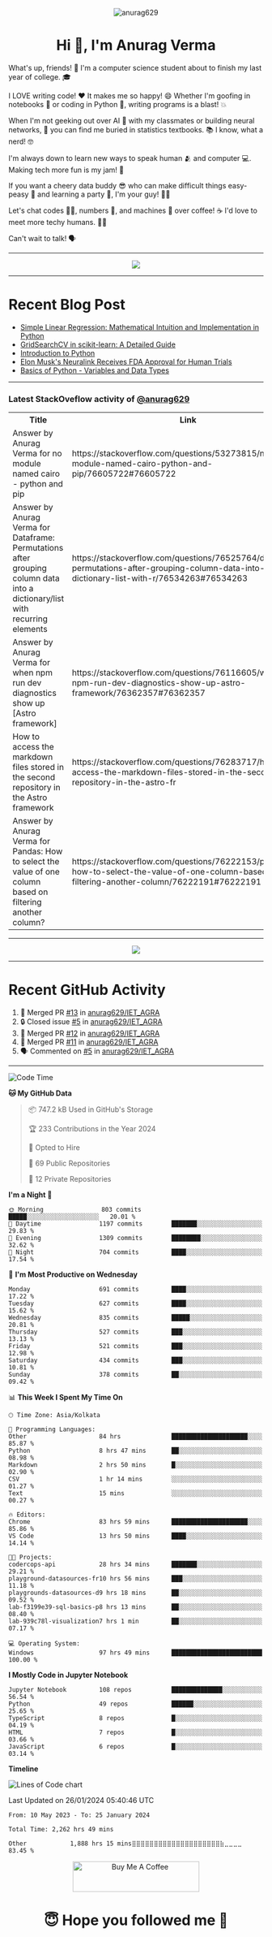 

<p align="center"> <img src="https://komarev.com/ghpvc/?username=anurag629&label=Profile%20views&color=0e75b6&style=flat" alt="anurag629" /> </p>

<h1 align="center">Hi 👋, I'm Anurag Verma</h1>

What's up, friends! 👋 I'm a computer science student about to finish my last year of college. 🎓

I LOVE writing code! ❤️ It makes me so happy! 😄 Whether I'm goofing in notebooks 📓 or coding in Python 🐍, writing programs is a blast! 💥

When I'm not geeking out over AI 🤖 with my classmates or building neural networks, 🧠 you can find me buried in statistics textbooks. 📚 I know, what a nerd! 🤓

I'm always down to learn new ways to speak human 🫂 and computer 💻. Making tech more fun is my jam! 🍇

If you want a cheery data buddy 😎 who can make difficult things easy-peasy 🥝 and learning a party 🎉, I'm your guy! 🙋‍♂️

Let's chat codes 👨‍💻, numbers 🧮, and machines 🤖 over coffee! ☕ I'd love to meet more techy humans. 💁‍♂️

Can't wait to talk! 🗣️

---

<p align="center">
  <img src="https://spotify-github-profile.vercel.app/api/view.svg?uid=mwvywke3fo2gajpenodnmobfh&cover_image=true&theme=default&show_offline=false&background_color=121212&interchange=false&bar_color=53b14f&bar_color_cover=true">
</p>

---

# Recent Blog Post

<!-- BLOG-POST-LIST:START -->
- [Simple Linear Regression: Mathematical Intuition and Implementation in Python](https://codercops.tech/blog/machine-learning-algorithms/simple-linear-regression-mathematical-intuation)
- [GridSearchCV in scikit-learn: A Detailed Guide](https://codercops.tech/blog/gridsearchcv-in-scikit-learn-a-detailed-guide)
- [Introduction to Python](https://codercops.tech/blog/python-tutorial/introduction-to-python)
- [Elon Musk&#39;s Neuralink Receives FDA Approval for Human Trials](https://codercops.tech/blog/elon-musks-neuralink-receives-fda-approval-for-human-trials)
- [Basics of Python - Variables and Data Types](https://codercops.tech/blog/python-basics-of-python-variables-and-data-types)
<!-- BLOG-POST-LIST:END -->

---

### Latest StackOveflow activity of [@anurag629](https://github.com/anurag629)
<table>
  <tr><th>Title</th><th>Link</th></tr>
  <!-- STACKOVERFLOW:START --><tr><td>Answer by Anurag Verma for no module named cairo - python and pip</td><td>https://stackoverflow.com/questions/53273815/no-module-named-cairo-python-and-pip/76605722#76605722</td></tr><tr><td>Answer by Anurag Verma for Dataframe: Permutations after grouping column data into a dictionary/list with recurring elements</td><td>https://stackoverflow.com/questions/76525764/dataframe-permutations-after-grouping-column-data-into-a-dictionary-list-with-r/76534263#76534263</td></tr><tr><td>Answer by Anurag Verma for when npm run dev diagnostics show up [Astro framework]</td><td>https://stackoverflow.com/questions/76116605/when-npm-run-dev-diagnostics-show-up-astro-framework/76362357#76362357</td></tr><tr><td>How to access the markdown files stored in the second repository in the Astro framework</td><td>https://stackoverflow.com/questions/76283717/how-to-access-the-markdown-files-stored-in-the-second-repository-in-the-astro-fr</td></tr><tr><td>Answer by Anurag Verma for Pandas: How to select the value of one column based on filtering another column?</td><td>https://stackoverflow.com/questions/76222153/pandas-how-to-select-the-value-of-one-column-based-on-filtering-another-column/76222191#76222191</td></tr><!-- STACKOVERFLOW:END -->
</table>

---

<p align="center">
  <img alig src="https://github-profile-trophy.vercel.app/?username=anurag629&theme=onedark&column=-1" />
</p>

---

# Recent GitHub Activity
<!--START_SECTION:activity-->
1. 🎉 Merged PR [#13](https://github.com/anurag629/IET_AGRA/pull/13) in [anurag629/IET_AGRA](https://github.com/anurag629/IET_AGRA)
2. 🔒 Closed issue [#5](https://github.com/anurag629/IET_AGRA/issues/5) in [anurag629/IET_AGRA](https://github.com/anurag629/IET_AGRA)
3. 🎉 Merged PR [#12](https://github.com/anurag629/IET_AGRA/pull/12) in [anurag629/IET_AGRA](https://github.com/anurag629/IET_AGRA)
4. 🎉 Merged PR [#11](https://github.com/anurag629/IET_AGRA/pull/11) in [anurag629/IET_AGRA](https://github.com/anurag629/IET_AGRA)
5. 🗣 Commented on [#5](https://github.com/anurag629/IET_AGRA/issues/5#issuecomment-1854540580) in [anurag629/IET_AGRA](https://github.com/anurag629/IET_AGRA)
<!--END_SECTION:activity-->

---

<!--START_SECTION:waka-->
![Code Time](http://img.shields.io/badge/Code%20Time-2%2C265%20hrs%209%20mins-blue)

**🐱 My GitHub Data** 

> 📦 747.2 kB Used in GitHub's Storage 
 > 
> 🏆 233 Contributions in the Year 2024
 > 
> 💼 Opted to Hire
 > 
> 📜 69 Public Repositories 
 > 
> 🔑 12 Private Repositories 
 > 
**I'm a Night 🦉** 

```text
🌞 Morning                803 commits         █████░░░░░░░░░░░░░░░░░░░░   20.01 % 
🌆 Daytime                1197 commits        ███████░░░░░░░░░░░░░░░░░░   29.83 % 
🌃 Evening                1309 commits        ████████░░░░░░░░░░░░░░░░░   32.62 % 
🌙 Night                  704 commits         ████░░░░░░░░░░░░░░░░░░░░░   17.54 % 
```
📅 **I'm Most Productive on Wednesday** 

```text
Monday                   691 commits         ████░░░░░░░░░░░░░░░░░░░░░   17.22 % 
Tuesday                  627 commits         ████░░░░░░░░░░░░░░░░░░░░░   15.62 % 
Wednesday                835 commits         █████░░░░░░░░░░░░░░░░░░░░   20.81 % 
Thursday                 527 commits         ███░░░░░░░░░░░░░░░░░░░░░░   13.13 % 
Friday                   521 commits         ███░░░░░░░░░░░░░░░░░░░░░░   12.98 % 
Saturday                 434 commits         ███░░░░░░░░░░░░░░░░░░░░░░   10.81 % 
Sunday                   378 commits         ██░░░░░░░░░░░░░░░░░░░░░░░   09.42 % 
```


📊 **This Week I Spent My Time On** 

```text
🕑︎ Time Zone: Asia/Kolkata

💬 Programming Languages: 
Other                    84 hrs              █████████████████████░░░░   85.87 % 
Python                   8 hrs 47 mins       ██░░░░░░░░░░░░░░░░░░░░░░░   08.98 % 
Markdown                 2 hrs 50 mins       █░░░░░░░░░░░░░░░░░░░░░░░░   02.90 % 
CSV                      1 hr 14 mins        ░░░░░░░░░░░░░░░░░░░░░░░░░   01.27 % 
Text                     15 mins             ░░░░░░░░░░░░░░░░░░░░░░░░░   00.27 % 

🔥 Editors: 
Chrome                   83 hrs 59 mins      █████████████████████░░░░   85.86 % 
VS Code                  13 hrs 50 mins      ████░░░░░░░░░░░░░░░░░░░░░   14.14 % 

🐱‍💻 Projects: 
codercops-api            28 hrs 34 mins      ███████░░░░░░░░░░░░░░░░░░   29.21 % 
playground-datasources-fr10 hrs 56 mins      ███░░░░░░░░░░░░░░░░░░░░░░   11.18 % 
playgrounds-datasources-d9 hrs 18 mins       ██░░░░░░░░░░░░░░░░░░░░░░░   09.52 % 
lab-f3199e39-sql-basics-p8 hrs 13 mins       ██░░░░░░░░░░░░░░░░░░░░░░░   08.40 % 
lab-939c78l-visualization7 hrs 1 min         ██░░░░░░░░░░░░░░░░░░░░░░░   07.17 % 

💻 Operating System: 
Windows                  97 hrs 49 mins      █████████████████████████   100.00 % 
```

**I Mostly Code in Jupyter Notebook** 

```text
Jupyter Notebook         108 repos           ██████████████░░░░░░░░░░░   56.54 % 
Python                   49 repos            ██████░░░░░░░░░░░░░░░░░░░   25.65 % 
TypeScript               8 repos             █░░░░░░░░░░░░░░░░░░░░░░░░   04.19 % 
HTML                     7 repos             █░░░░░░░░░░░░░░░░░░░░░░░░   03.66 % 
JavaScript               6 repos             █░░░░░░░░░░░░░░░░░░░░░░░░   03.14 % 
```



**Timeline**

![Lines of Code chart](https://raw.githubusercontent.com/anurag629/anurag629/main/assets/bar_graph.png)


 Last Updated on 26/01/2024 05:40:46 UTC
<!--END_SECTION:waka-->

<!--START_SECTION:waka-simple-->

```text
From: 10 May 2023 - To: 25 January 2024

Total Time: 2,262 hrs 49 mins

Other            1,888 hrs 15 mins⣿⣿⣿⣿⣿⣿⣿⣿⣿⣿⣿⣿⣿⣿⣿⣿⣿⣿⣿⣿⣷⣀⣀⣀⣀   83.45 %
```

<!--END_SECTION:waka-simple-->

<p align="center"> 
<a href="https://www.buymeacoffee.com/anurag629" target="_blank"><img src="https://cdn.buymeacoffee.com/buttons/default-orange.png" alt="Buy Me A Coffee" height="60" width="250"></a>
</p>


<h1 align="center"> 😇 Hope you followed me 🥰  </h1>
